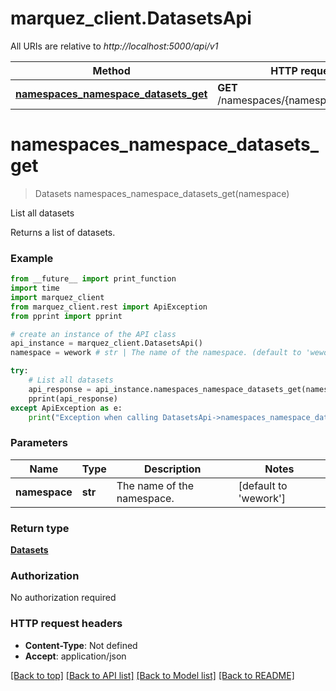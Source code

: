 # marquez_client.DatasetsApi

All URIs are relative to *http://localhost:5000/api/v1*

Method | HTTP request | Description
------------- | ------------- | -------------
[**namespaces_namespace_datasets_get**](DatasetsApi.md#namespaces_namespace_datasets_get) | **GET** /namespaces/{namespace}/datasets | List all datasets


# **namespaces_namespace_datasets_get**
> Datasets namespaces_namespace_datasets_get(namespace)

List all datasets

Returns a list of datasets.

### Example
```python
from __future__ import print_function
import time
import marquez_client
from marquez_client.rest import ApiException
from pprint import pprint

# create an instance of the API class
api_instance = marquez_client.DatasetsApi()
namespace = wework # str | The name of the namespace. (default to 'wework')

try:
    # List all datasets
    api_response = api_instance.namespaces_namespace_datasets_get(namespace)
    pprint(api_response)
except ApiException as e:
    print("Exception when calling DatasetsApi->namespaces_namespace_datasets_get: %s\n" % e)
```

### Parameters

Name | Type | Description  | Notes
------------- | ------------- | ------------- | -------------
 **namespace** | **str**| The name of the namespace. | [default to &#39;wework&#39;]

### Return type

[**Datasets**](Datasets.md)

### Authorization

No authorization required

### HTTP request headers

 - **Content-Type**: Not defined
 - **Accept**: application/json

[[Back to top]](#) [[Back to API list]](../README.md#documentation-for-api-endpoints) [[Back to Model list]](../README.md#documentation-for-models) [[Back to README]](../README.md)

